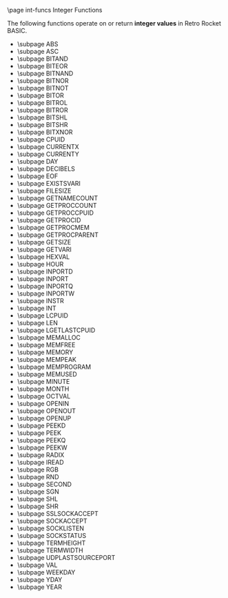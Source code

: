 \page int-funcs Integer Functions

The following functions operate on or return **integer values** in Retro Rocket BASIC.

* \subpage ABS
* \subpage ASC
* \subpage BITAND
* \subpage BITEOR
* \subpage BITNAND
* \subpage BITNOR
* \subpage BITNOT
* \subpage BITOR
* \subpage BITROL
* \subpage BITROR
* \subpage BITSHL
* \subpage BITSHR
* \subpage BITXNOR
* \subpage CPUID
* \subpage CURRENTX
* \subpage CURRENTY
* \subpage DAY
* \subpage DECIBELS
* \subpage EOF
* \subpage EXISTSVARI
* \subpage FILESIZE
* \subpage GETNAMECOUNT
* \subpage GETPROCCOUNT
* \subpage GETPROCCPUID
* \subpage GETPROCID
* \subpage GETPROCMEM
* \subpage GETPROCPARENT
* \subpage GETSIZE
* \subpage GETVARI
* \subpage HEXVAL
* \subpage HOUR
* \subpage INPORTD
* \subpage INPORT
* \subpage INPORTQ
* \subpage INPORTW
* \subpage INSTR
* \subpage INT
* \subpage LCPUID
* \subpage LEN
* \subpage LGETLASTCPUID
* \subpage MEMALLOC
* \subpage MEMFREE
* \subpage MEMORY
* \subpage MEMPEAK
* \subpage MEMPROGRAM
* \subpage MEMUSED
* \subpage MINUTE
* \subpage MONTH
* \subpage OCTVAL
* \subpage OPENIN
* \subpage OPENOUT
* \subpage OPENUP
* \subpage PEEKD
* \subpage PEEK
* \subpage PEEKQ
* \subpage PEEKW
* \subpage RADIX
* \subpage IREAD
* \subpage RGB
* \subpage RND
* \subpage SECOND
* \subpage SGN
* \subpage SHL
* \subpage SHR
* \subpage SSLSOCKACCEPT
* \subpage SOCKACCEPT
* \subpage SOCKLISTEN
* \subpage SOCKSTATUS
* \subpage TERMHEIGHT
* \subpage TERMWIDTH
* \subpage UDPLASTSOURCEPORT
* \subpage VAL
* \subpage WEEKDAY
* \subpage YDAY
* \subpage YEAR
